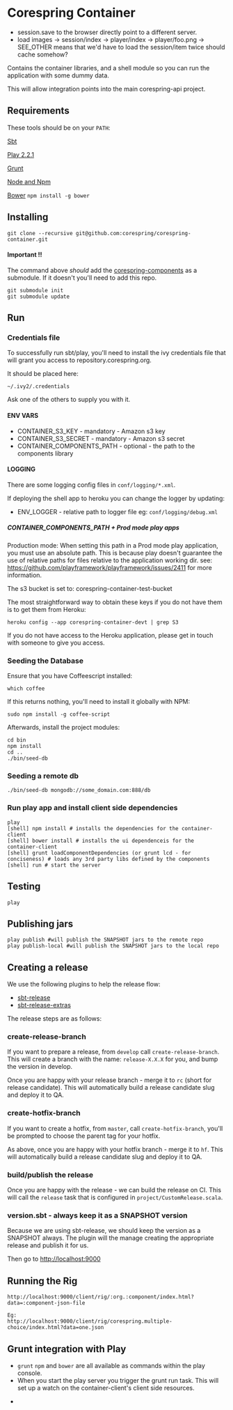 # Corespring Container



* session.save to the browser directly point to a different server.
* load images -> session/index -> player/index -> player/foo.png -> SEE_OTHER
means that we'd have to load the session/item twice should cache somehow?

Contains the container libraries, and a shell module so you can run the application with some dummy data.

This will allow integration points into the main corespring-api project.

## Requirements

These tools should be on your `PATH`:

[Sbt](http://www.scala-sbt.org/0.13.5/docs/Getting-Started/Setup.html)

[Play 2.2.1](http://www.playframework.com/)

[Grunt](http://gruntjs.com/)

[Node and Npm](http://nodejs.org/)

[Bower](http://bower.io/) `npm install -g bower`


## Installing

    git clone --recursive git@github.com:corespring/corespring-container.git

#### Important !!

The command above *should* add the [corespring-components](http://github.com/corespring/corespring-components) as a
submodule. If it doesn't you'll need to add this repo.

    git submodule init
    git submodule update

## Run

### Credentials file

To successfully run sbt/play, you'll need to install the ivy credentials file that will grant you access to repository.corespring.org.

It should be placed here:

    ~/.ivy2/.credentials

Ask one of the others to supply you with it.


#### ENV VARS

*  CONTAINER_S3_KEY - mandatory - Amazon s3 key
*  CONTAINER_S3_SECRET - mandatory - Amazon s3 secret
*  CONTAINER_COMPONENTS_PATH - optional - the path to the components library

#### LOGGING

There are some logging config files in `conf/logging/*.xml`.

If deploying the shell app to heroku you can change the logger by updating:

* ENV_LOGGER - relative path to logger file eg: `conf/logging/debug.xml`

##### CONTAINER_COMPONENTS_PATH + Prod mode play apps

Production mode: When setting this path in a Prod mode play application, you must use
an absolute path. This is because play doesn't guarantee the use of relative paths for
files relative to the application working dir. see: https://github.com/playframework/playframework/issues/2411 for more information.

The s3 bucket is set to: corespring-container-test-bucket

The most straightforward way to obtain these keys if you do not have them is to get them from Heroku:

    heroku config --app corespring-container-devt | grep S3

If you do not have access to the Heroku application, please get in touch with someone to give you access.

### Seeding the Database

Ensure that you have Coffeescript installed:

    which coffee

If this returns nothing, you'll need to install it globally with NPM:

    sudo npm install -g coffee-script


Afterwards, install the project modules:

    cd bin
    npm install
    cd ..
    ./bin/seed-db

### Seeding a remote db

    ./bin/seed-db mongodb://some_domain.com:888/db

### Run play app and install client side dependencies

    play
    [shell] npm install # installs the dependencies for the container-client
    [shell] bower install # installs the ui dependenceis for the container-client
    [shell] grunt loadComponentDependencies (or grunt lcd - for conciseness) # loads any 3rd party libs defined by the components
    [shell] run # start the server

## Testing

    play


## Publishing jars

    play publish #will publish the SNAPSHOT jars to the remote repo
    play publish-local #will publish the SNAPSHOT jars to the local repo

## Creating a release

We use the following plugins to help the release flow:

* [sbt-release](https://github.com/sbt/sbt-release)
* [sbt-release-extras](https://github.com/corespring/sbt-release-extras)

The release steps are as follows:

### create-release-branch
If you want to prepare a release, from `develop` call `create-release-branch`. This will create a branch with the name: `release-X.X.X` for you,
and bump the version in develop.

Once you are happy with your release branch - merge it to `rc` (short for release candidate). This will automatically build a release candidate slug and deploy it to QA.

### create-hotfix-branch
If you want to create a hotfix, from `master`, call `create-hotfix-branch`, you'll be prompted to choose the parent tag for your hotfix.

As above, once you are happy with your hotfix branch - merge it to `hf`.  This will automatically build a release candidate slug and deploy it to QA.

### build/publish the release
Once you are happy with the release - we can build the release on CI. This will call the `release` task that is configured in `project/CustomRelease.scala`.

### version.sbt - always keep it as a SNAPSHOT version

Because we are using sbt-release, we should keep the version as a SNAPSHOT always. The plugin will the manage creating the appropriate release and publish it for us.


Then go to [http://localhost:9000](http://localhost:9000)

## Running the Rig

    http://localhost:9000/client/rig/:org.:component/index.html?data=:component-json-file

    Eg:
    http://localhost:9000/client/rig/corespring.multiple-choice/index.html?data=one.json



## Grunt integration with Play

* `grunt` `npm` and `bower` are all available as commands within the play console.
* When you start the play server you trigger the grunt run task. This will set up a watch on the container-client's
client side resources.
-



